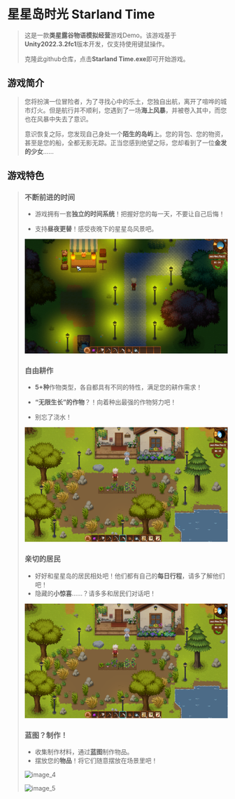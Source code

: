 # 星星岛时光  Starland Time
>这是一款**类星露谷物语模拟经营**游戏Demo。该游戏基于**Unity2022.3.2fc1**版本开发，仅支持使用键鼠操作。 
> 
>克隆此github仓库，点击**Starland Time.exe**即可开始游戏。

## 游戏简介
>您将扮演一位冒险者，为了寻找心中的乐土，您独自出航，离开了喧哗的城市灯火。但是航行并不顺利，您遇到了一场**海上风暴**，并被卷入其中，而您也在风暴中失去了意识。  
>  
>意识恢复之际，您发现自己身处一个**陌生的岛屿**上。您的背包、您的物资，甚至是您的船，全都无影无踪。正当您感到绝望之际，您却看到了一位**金发的少女**……  

## 游戏特色
>### 不断前进的时间
>- 游戏拥有一套**独立的时间系统**！把握好您的每一天，不要让自己后悔！  
>
>- 支持**昼夜更替**！感受夜晚下的星星岛风景吧。  
>
> 
>![image_1](https://github.com/fengxic/Starland-Time/blob/main/img/Night.png)  
>
>
>### 自由耕作
>- **5+种**作物类型，各自都具有不同的特性，满足您的耕作需求！  
>
>- **“无限生长”的作物**？！向着种出最强的作物努力吧！  
>- 别忘了浇水！
>  
>![image_2](https://github.com/fengxic/Starland-Time/blob/main/img/Plants.png)  
>
>
>### 亲切的居民
>- 好好和星星岛的居民相处吧！他们都有自己的**每日行程**，请多了解他们吧！
>- 隐藏的**小惊喜**……？请多多和居民们对话吧！
>
>![image_3](https://github.com/fengxic/Starland-Time/blob/main/img/Plants.png)
>
>
>### 蓝图？制作！
>- 收集制作材料，通过**蓝图**制作物品。
>- 摆放您的**物品**！将它们随意摆放在场景里吧！
>
>![image_4]()
>
>![image_5]()